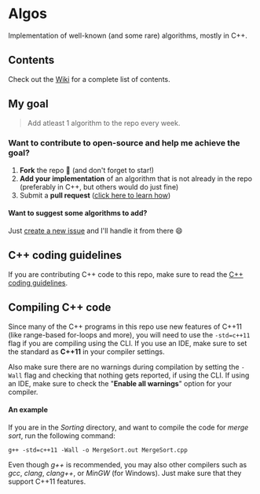 # Algos
Implementation of well-known (and some rare) algorithms, mostly in C++.

## Contents
Check out the [Wiki](https://github.com/faheel/Algos/wiki/Contents) for a complete list of contents.

## My goal
> Add atleast 1 algorithm to the repo every week.

### Want to contribute to open-source and help me achieve the goal?
1. **Fork** the repo :fork_and_knife: (and don't forget to star!)
2. **Add your implementation** of an algorithm that is not already in the repo (preferably in C++, but others would do just fine)
3. Submit a **pull request** ([click here to learn how](https://help.github.com/articles/creating-a-pull-request-from-a-fork/ "Learn how to create a pull request"))

#### Want to suggest some algorithms to add?
Just [create a new issue](https://github.com/faheel/algos/issues/new "Create a new issue") and I'll handle it from there :smile:

## C++ coding guidelines
If you are contributing C++ code to this repo, make sure to read the [C++ coding guidelines](C++CodingGuidelines.md).

## Compiling C++ code
Since many of the C++ programs in this repo use new features of C++11 (like range-based for-loops and more), you will need to use the `-std=c++11` flag if you are compiling using the CLI. If you use an IDE, make sure to set the standard as **C++11** in your compiler settings.

Also make sure there are no warnings during compilation by setting the `-Wall` flag and checking that nothing gets reported, if using the CLI. If using an IDE, make sure to check the "**Enable all warnings**" option for your compiler.

#### An example
If you are in the _Sorting_ directory, and want to compile the code for _merge sort_, run the following command:
```
g++ -std=c++11 -Wall -o MergeSort.out MergeSort.cpp
```
Even though _g++_ is recommended, you may also other compilers such as _gcc_, _clang_, _clang++_, or _MinGW_ (for Windows). Just make sure that they support C++11 features.
